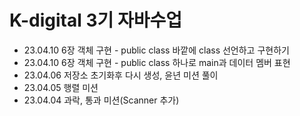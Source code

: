 # K-digital 3기 자바수업  
+ 23.04.10 6장 객체 구현 - public class 바깥에 class 선언하고 구현하기
+ 23.04.10 6장 객체 구현 - public class 하나로 main과 데이터 멤버 표현 
+ 23.04.06 저장소 초기화후 다시 생성, 윤년 미션 풀이
+ 23.04.05 행렬 미션
+ 23.04.04 과락, 통과 미션(Scanner 추가)

